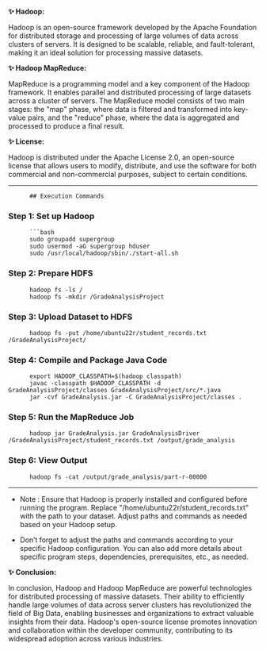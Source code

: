 **✨ Hadoop:**

Hadoop is an open-source framework developed by the Apache Foundation for distributed storage and processing of large volumes of data across clusters of servers. It is designed to be scalable, reliable, and fault-tolerant, making it an ideal solution for processing massive datasets.

**✨ Hadoop MapReduce:**

MapReduce is a programming model and a key component of the Hadoop framework. It enables parallel and distributed processing of large datasets across a cluster of servers. The MapReduce model consists of two main stages: the "map" phase, where data is filtered and transformed into key-value pairs, and the "reduce" phase, where the data is aggregated and processed to produce a final result.

**✨ License:**

Hadoop is distributed under the Apache License 2.0, an open-source license that allows users to modify, distribute, and use the software for both commercial and non-commercial purposes, subject to certain conditions.


______________________________________________

          ## Execution Commands

### Step 1: Set up Hadoop

          ```bash
          sudo groupadd supergroup
          sudo usermod -aG supergroup hduser
          sudo /usr/local/hadoop/sbin/./start-all.sh
          
### Step 2: Prepare HDFS


          hadoop fs -ls /
          hadoop fs -mkdir /GradeAnalysisProject

### Step 3: Upload Dataset to HDFS

          hadoop fs -put /home/ubuntu22r/student_records.txt /GradeAnalysisProject/

### Step 4: Compile and Package Java Code
          export HADOOP_CLASSPATH=$(hadoop classpath)
          javac -classpath $HADOOP_CLASSPATH -d GradeAnalysisProject/classes GradeAnalysisProject/src/*.java
          jar -cvf GradeAnalysis.jar -C GradeAnalysisProject/classes .

### Step 5: Run the MapReduce Job
          hadoop jar GradeAnalysis.jar GradeAnalysisDriver /GradeAnalysisProject/student_records.txt /output/grade_analysis

### Step 6: View Output
          hadoop fs -cat /output/grade_analysis/part-r-00000

______________________________________________

- Note : 
Ensure that Hadoop is properly installed and configured before running the program.
Replace "/home/ubuntu22r/student_records.txt" with the path to your dataset.
Adjust paths and commands as needed based on your Hadoop setup.

- Don’t forget to adjust the paths and commands according to your specific Hadoop configuration. You can also add more details about specific program steps, dependencies, prerequisites, etc., as needed.



**✨ Conclusion:**

In conclusion, Hadoop and Hadoop MapReduce are powerful technologies for distributed processing of massive datasets. Their ability to efficiently handle large volumes of data across server clusters has revolutionized the field of Big Data, enabling businesses and organizations to extract valuable insights from their data. Hadoop's open-source license promotes innovation and collaboration within the developer community, contributing to its widespread adoption across various industries.
